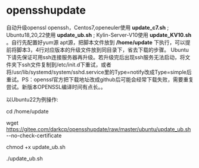 # opensshupdate

自动升级openssl openssh，Centos7,openeuler使用 **update_c7.sh**  ; Ubuntu18,20,22使用 **update_ub.sh**  ; Kylin-Server-V10使用  **update_KV10.sh**  。自行先配置好yum源 apt源，把脚本文件放到 **/home/update** 下执行，可以提前将脚本3，4行对应版本的升级文件放到同目录下，省去下载的步骤。 Ubuntu下请先保证可用ssh连接服务器再升级。若升级完后出现ssh服务无法启动，将文件夹下ssh文件复制到/etc/init.d下重试，或者将/usr/lib/systemd/system/sshd.service里的Type=notify改成Type=simple后重试。PS：openssl官方把下载地址改成github后可能会经常下载失败，需要重复尝试。新版本OPENSSL编译时间有点长。。

以Ubuntu22为例操作:

cd /home/update

wget https://gitee.com/darkcp/opensshupdate/raw/master/ubuntu/update_ub.sh --no-check-certificate

chmod +x update_ub.sh

./update_ub.sh